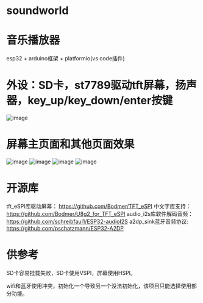# soundworld
# 音乐播放器
esp32 + arduino框架 + platformio(vs code插件)

# 外设：SD卡，st7789驱动tft屏幕，扬声器，key_up/key_down/enter按键
![image](https://github.com/x23code/piclib/blob/main/wroom32.png)
# 屏幕主页面和其他页面效果
![image](https://github.com/x23code/piclib/blob/main/main.jpg)
![image](https://github.com/x23code/piclib/blob/main/1.jpg)
![image](https://github.com/x23code/piclib/blob/main/2.jpg)
![image](https://github.com/x23code/piclib/blob/main/3.jpg)

# 开源库
tft_eSPI库驱动屏幕：
https://github.com/Bodmer/TFT_eSPI
中文字库支持：
https://github.com/Bodmer/U8g2_for_TFT_eSPI
audio_i2s库软件解码音频：
https://github.com/schreibfaul1/ESP32-audioI2S
a2dp_sink蓝牙音频协议:
https://github.com/pschatzmann/ESP32-A2DP

# 供参考
SD卡容易挂载失败，SD卡使用VSPI，屏幕使用HSPI。
    
wifi和蓝牙使用冲突，初始化一个导致另一个没法初始化，该项目只能选择使用部分功能。






